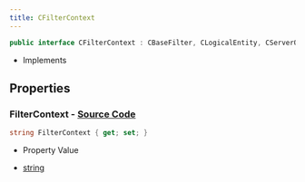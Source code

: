 ```yaml
---
title: CFilterContext
---
```


```csharp
public interface CFilterContext : CBaseFilter, CLogicalEntity, CServerOnlyEntity, CBaseEntity, CEntityInstance, ISchemaClass<CEntityInstance>, ISchemaClass<CBaseEntity>, ISchemaClass<CServerOnlyEntity>, ISchemaClass<CLogicalEntity>, ISchemaClass<CBaseFilter>, ISchemaClass<CFilterContext>, ISchemaField, ISchemaClass, INativeHandle
```

- Implements

## Properties

### **FilterContext** - [Source Code](https://github.com/swiftly-solution/swiftlys2/blob/main/managed/src/SwiftlyS2.Generated/Schemas/Interfaces/CFilterContext.cs#L16)

```csharp
string FilterContext { get; set; }
```

- Property Value

- [string](https://learn.microsoft.com/dotnet/api/system.string)


